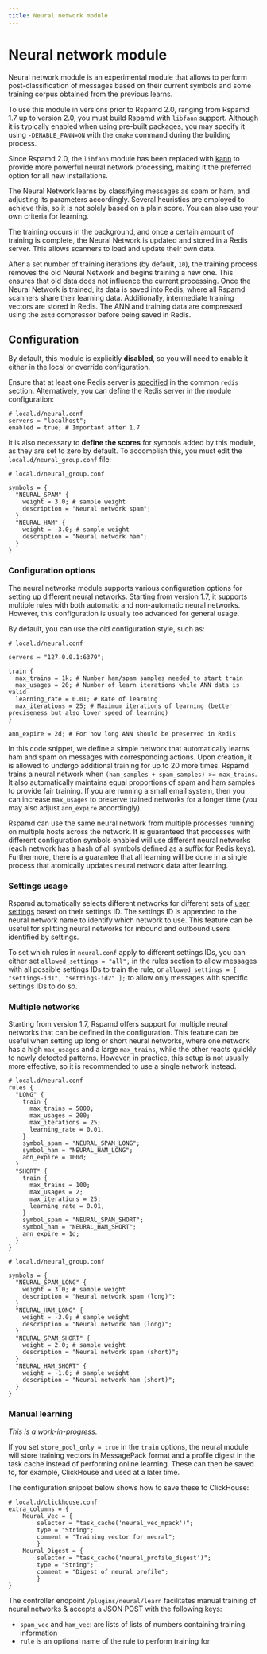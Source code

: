 ```yaml
---
title: Neural network module
---
```



# Neural network module

Neural network module is an experimental module that allows to perform post-classification of messages based on their current symbols and some training corpus obtained from the previous learns.

To use this module in versions prior to Rspamd 2.0, ranging from Rspamd 1.7 up to version 2.0, you must build Rspamd with `libfann` support. Although it is typically enabled when using pre-built packages, you may specify it using `-DENABLE_FANN=ON` with the `cmake` command during the building process.

Since Rspamd 2.0, the `libfann` module has been replaced with [kann](https://github.com/attractivechaos/kann) to provide more powerful neural network processing, making it the preferred option for all new installations.

The Neural Network learns by classifying messages as spam or ham, and adjusting its parameters accordingly. Several heuristics are employed to achieve this, so it is not solely based on a plain score. You can also use your own criteria for learning.

The training occurs in the background, and once a certain amount of training is complete, the Neural Network is updated and stored in a Redis server. This allows scanners to load and update their own data.

After a set number of training iterations (by default, `10`), the training process removes the old Neural Network and begins training a new one. This ensures that old data does not influence the current processing. Once the Neural Network is trained, its data is saved into Redis, where all Rspamd scanners share their learning data. Additionally, intermediate training vectors are stored in Redis. The ANN and training data are compressed using the `zstd` compressor before being saved in Redis.

## Configuration

By default, this module is explicitly **disabled**, so you will need to enable it either in the local or override configuration.

Ensure that at least one Redis server is [specified](/doc/configuration/redis.html) in the common `redis` section. Alternatively, you can define the Redis server in the module configuration:

~~~hcl
# local.d/neural.conf
servers = "localhost";
enabled = true; # Important after 1.7
~~~

It is also necessary to **define the scores** for symbols added by this module, as they are set to zero by default. To accomplish this, you must edit the `local.d/neural_group.conf` file:

~~~hcl
# local.d/neural_group.conf

symbols = {
  "NEURAL_SPAM" {
    weight = 3.0; # sample weight
    description = "Neural network spam";
  }
  "NEURAL_HAM" {
    weight = -3.0; # sample weight
    description = "Neural network ham";
  }
}
~~~

### Configuration options

The neural networks module supports various configuration options for setting up different neural networks. Starting from version 1.7, it supports multiple rules with both automatic and non-automatic neural networks. However, this configuration is usually too advanced for general usage.

By default, you can use the old configuration style, such as:

~~~hcl
# local.d/neural.conf

servers = "127.0.0.1:6379";

train {
  max_trains = 1k; # Number ham/spam samples needed to start train
  max_usages = 20; # Number of learn iterations while ANN data is valid
  learning_rate = 0.01; # Rate of learning
  max_iterations = 25; # Maximum iterations of learning (better preciseness but also lower speed of learning)
}

ann_expire = 2d; # For how long ANN should be preserved in Redis
~~~

In this code snippet, we define a simple network that automatically learns ham and spam on messages with corresponding actions. Upon creation, it is allowed to undergo additional training for up to 20 more times. Rspamd trains a neural network when `(ham_samples + spam_samples) >= max_trains`. It also automatically maintains equal proportions of spam and ham samples to provide fair training. If you are running a small email system, then you can increase `max_usages` to preserve trained networks for a longer time (you may also adjust `ann_expire` accordingly).

Rspamd can use the same neural network from multiple processes running on multiple hosts across the network. It is guaranteed that processes with different configuration symbols enabled will use different neural networks (each network has a hash of all symbols defined as a suffix for Redis keys). Furthermore, there is a guarantee that all learning will be done in a single process that atomically updates neural network data after learning.

### Settings usage

Rspamd automatically selects different networks for different sets of [user settings](../configuration/settings.html) based on their settings ID. The settings ID is appended to the neural network name to identify which network to use. This feature can be useful for splitting neural networks for inbound and outbound users identified by settings.

To set which rules in `neural.conf` apply to different settings IDs, you can either set `allowed_settings = "all";` in the rules section to allow messages with all possible settings IDs to train the rule, or `allowed_settings = [ "settings-id1", "settings-id2" ];` to allow only messages with specific settings IDs to do so.

### Multiple networks

Starting from version 1.7, Rspamd offers support for multiple neural networks that can be defined in the configuration. This feature can be useful when setting up long or short neural networks, where one network has a high `max_usages` and a large `max_trains`, while the other reacts quickly to newly detected patterns. However, in practice, this setup is not usually more effective, so it is recommended to use a single network instead.

~~~hcl
# local.d/neural.conf
rules {
  "LONG" {
    train {
      max_trains = 5000;
      max_usages = 200;
      max_iterations = 25;
      learning_rate = 0.01,
    }
    symbol_spam = "NEURAL_SPAM_LONG";
    symbol_ham = "NEURAL_HAM_LONG";
    ann_expire = 100d;
  }
  "SHORT" {
    train {
      max_trains = 100;
      max_usages = 2;
      max_iterations = 25;
      learning_rate = 0.01,
    }
    symbol_spam = "NEURAL_SPAM_SHORT";
    symbol_ham = "NEURAL_HAM_SHORT";
    ann_expire = 1d;
  }
}
~~~

~~~hcl
# local.d/neural_group.conf

symbols = {
  "NEURAL_SPAM_LONG" {
    weight = 3.0; # sample weight
    description = "Neural network spam (long)";
  }
  "NEURAL_HAM_LONG" {
    weight = -3.0; # sample weight
    description = "Neural network ham (long)";
  }
  "NEURAL_SPAM_SHORT" {
    weight = 2.0; # sample weight
    description = "Neural network spam (short)";
  }
  "NEURAL_HAM_SHORT" {
    weight = -1.0; # sample weight
    description = "Neural network ham (short)";
  }
}
~~~


### Manual learning

*This is a work-in-progress*.

If you set `store_pool_only = true` in the `train` options, the neural module will store training vectors in MessagePack format and a profile digest in the task cache instead of performing online learning. These can then be saved to, for example, ClickHouse and used at a later time.

The configuration snippet below shows how to save these to ClickHouse:

~~~
# local.d/clickhouse.conf
extra_columns = {
	Neural_Vec = {
		selector = "task_cache('neural_vec_mpack')";
		type = "String";
		comment = "Training vector for neural";
        }
	Neural_Digest = {
		selector = "task_cache('neural_profile_digest')";
		type = "String";
		comment = "Digest of neural profile";
        }
}
~~~

The controller endpoint `/plugins/neural/learn` facilitates manual training of neural networks & accepts a JSON POST with the following keys:

 * `spam_vec` and `ham_vec`: are lists of lists of numbers containing training information
 * `rule` is an optional name of the rule to perform training for
